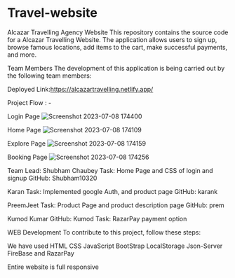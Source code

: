 # Travel-website
Alcazar Travelling Agency Website
This repository contains the source code for a Alcazar Travelling Website. The application allows users to sign up, browse famous locations, add items to the cart, make successful payments, and more.

Team Members
The development of this application is being carried out by the following team members:

Deployed Link:https://alcazartravelling.netlify.app/

Project Flow : -

Login Page 
![Screenshot 2023-07-08 174400](https://github.com/Shubham10320/Travel-website/assets/68837552/c6db66fb-89fe-465d-b3dc-cd4f2ae1a211)

Home Page
![Screenshot 2023-07-08 174109](https://github.com/Shubham10320/Travel-website/assets/68837552/121e5c3a-76b0-41a0-bbb2-e10bb60dd07f)

Explore Page 
![Screenshot 2023-07-08 174159](https://github.com/Shubham10320/Travel-website/assets/68837552/59c5bd5d-08ec-426e-ab2b-d8033c4238be)

Booking Page
![Screenshot 2023-07-08 174256](https://github.com/Shubham10320/Travel-website/assets/68837552/1f5898c9-45e0-442d-870b-af658ae181c3)





Team Lead: Shubham Chaubey
Task: Home Page and CSS of login and signup
GitHub: Shubham10320

Karan
Task: Implemented google Auth, and product page
GitHub: karank

PreemJeet
Task: Product Page and product description page
GitHub: prem

Kumod Kumar
GitHub: Kumod
Task: RazarPay payment option

WEB Development
To contribute to this project, follow these steps:

We have used HTML CSS JavaScript BootStrap LocalStorage Json-Server FireBase and RazarPay

Entire website is full responsive
